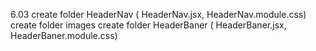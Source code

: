 6.03
create folder HeaderNav ( HeaderNav.jsx, HeaderNav.module.css)
create folder images
create folder HeaderBaner  ( HeaderBaner.jsx, HeaderBaner.module.css)